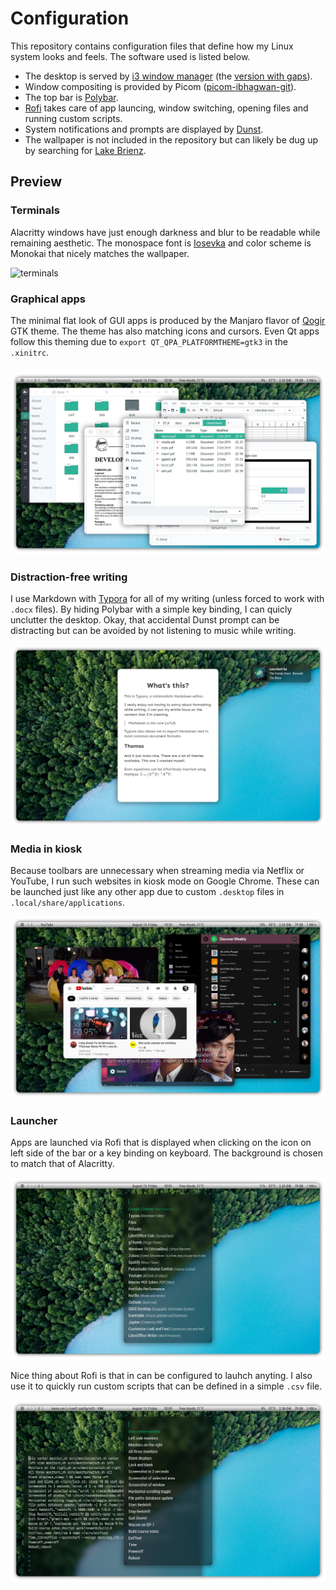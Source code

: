 # Configuration

This repository contains configuration files that define how my Linux system looks and feels. The software used is listed below.

- The desktop is served by [i3 window manager](https://i3wm.org/) (the [version with gaps](https://github.com/Airblader/i3)). 
- Window compositing is provided by Picom ([picom-ibhagwan-git](https://github.com/ibhagwan/picom-ibhagwan-git)). 
- The top bar is [Polybar](https://github.com/polybar/polybar).
- [Rofi](https://github.com/davatorium/rofi) takes care of app launcing, window switching, opening files and running custom scripts. 
- System notifications and prompts are displayed by [Dunst](https://github.com/dunst-project/dunst).
- The wallpaper is not included in the repository but can likely be dug up by searching for [Lake Brienz](https://www.google.com/search?q=lake+brienz+wallpaper).

## Preview

### Terminals

Alacritty windows have just enough darkness and blur to be readable while remaining aesthetic. The monospace font is [Iosevka](https://github.com/be5invis/Iosevka) and color scheme is Monokai that nicely matches the wallpaper.

![terminals](terminals.jpg)

### Graphical apps

The minimal flat look of GUI apps is produced by the Manjaro flavor of [Qogir](https://github.com/vinceliuice/Qogir-theme) GTK theme. The theme has also matching icons and cursors. Even Qt apps follow this theming due to `export QT_QPA_PLATFORMTHEME=gtk3` in the `.xinitrc`. 

### ![gui](img/gui.jpg)

### Distraction-free writing

I use Markdown with [Typora](https://typora.io/) for all of my writing (unless forced to work with `.docx` files). By hiding Polybar with a simple key binding, I can quicly unclutter the desktop. Okay, that accidental Dunst prompt can be distracting but can be avoided by not listening to music while writing.

![typora](img/typora.jpg)

### Media in kiosk

Because toolbars are unnecessary when streaming media via Netflix or YouTube, I run such websites in kiosk mode on Google Chrome. These can be launched just like any other app due to custom `.desktop` files in `.local/share/applications`.

![media](img/media.jpg)

### Launcher

Apps are launched via Rofi that is displayed when clicking on the icon on left side of the bar or a key binding on keyboard. The background is chosen to match that of Alacritty.

![launcher](img/launcher.jpg)

Nice thing about Rofi is that in can be configured to lauhch anyting. I also use it to quickly run custom scripts that can be defined in a simple `.csv` file.

![menu](img/menu.jpg)
